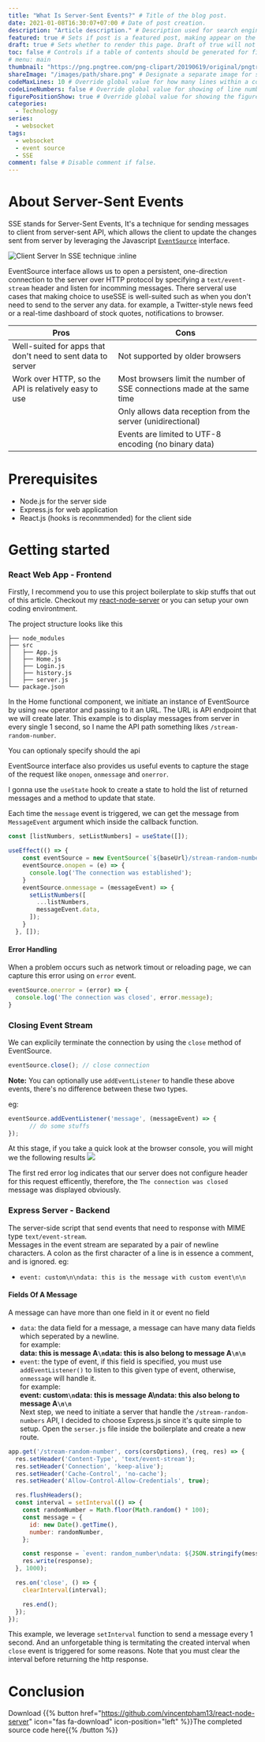 ```yaml
---
title: "What Is Server-Sent Events?" # Title of the blog post.
date: 2021-01-08T16:30:07+07:00 # Date of post creation.
description: "Article description." # Description used for search engine.
featured: true # Sets if post is a featured post, making appear on the home page side bar.
draft: true # Sets whether to render this page. Draft of true will not be rendered.
toc: false # Controls if a table of contents should be generated for first-level links automatically.
# menu: main
thumbnail: "https://png.pngtree.com/png-clipart/20190619/original/pngtree-vector-server--icon-png-image_3990001.jpg" # Sets thumbnail image appearing inside card on homepage.
shareImage: "/images/path/share.png" # Designate a separate image for social media sharing.
codeMaxLines: 10 # Override global value for how many lines within a code block before auto-collapsing.
codeLineNumbers: false # Override global value for showing of line numbers within code block.
figurePositionShow: true # Override global value for showing the figure label.
categories:
  - Technology
series:
  - websocket 
tags:
  - websocket
  - event source
  - SSE
comment: false # Disable comment if false.
---
```

<!-- **Insert Lead paragraph here.** -->
# About Server-Sent Events
SSE stands for Server-Sent Events, It's a technique for sending messages to client from server-sent API, which allows the client to update the changes sent from server by leveraging the Javascript [`EventSource`](https://developer.mozilla.org/en-US/docs/Web/API/EventSource) interface.

![Client Server In SSE technique :inline](https://i.imgur.com/VtYu9j0.png)

EventSource interface allows us to open a persistent, one-direction connection to the server over HTTP protocol by specifying a `text/event-stream` header and listen for incomming messages.
There serveral use cases that making choice to useSSE is well-suited such as when you don't need to send to the server any data. for example, a Twitter-style news feed or a real-time dashboard of stock quotes, notifications to browser.


| Pros                                                        | Cons                                                                    |
| ----------------------------------------------------------- | ----------------------------------------------------------------------- |
| Well-suited for apps that don't need to sent data to server | Not supported by older browsers                                         |
| Work over HTTP, so the API is relatively easy to use        | Most browsers limit the number of SSE connections made at the same time |
|                                                             | Only allows data reception from the server (unidirectional)             |
|                                                             | Events are limited to UTF-8 encoding (no binary data)                   |
# Prerequisites
- Node.js for the server side
- Express.js for web application
- React.js (hooks is reconmmended) for the client side

# Getting started
### React Web App - Frontend
Firstly, I recommend you to use this project boilerplate to skip stuffs that out of this article. Checkout my [react-node-server](https://github.com/vincentpham13/react-node-server.git) or you can setup your own coding environtment.

The project structure looks like this

```
├── node_modules
├── src
│   ├── App.js
│   ├── Home.js
│   ├── Login.js
│   ├── history.js
│   ├── server.js
└── package.json
```

In the Home functional component, we initiate an instance of EventSource by using `new` operator and passing to it an URL. The URL is API endpoint that we will create later. This example is to display messages from server in every single 1 second, so I name the API path something likes `/stream-random-number`.

You can optionaly specify should the api

EventSource interface also provides us useful events to capture the stage of the request like `onopen`, `onmessage` and  `onerror`.

I gonna use the `useState` hook to create a state to hold the list of returned messages and a method to update that state.

Each time the `message` event is triggered, we can get the message from `MessageEvent` argument which inside the callback function.

```javascript
const [listNumbers, setListNumbers] = useState([]);

useEffect(() => {
    const eventSource = new EventSource(`${baseUrl}/stream-random-number`, { withCredentials: true });
    eventSource.onopen = (e) => {
      console.log('The connection was established');
    }
    eventSource.onmessage = (messageEvent) => {
      setListNumbers([
        ...listNumbers,
        messageEvent.data,
      ]);
    }
  }, []);
```
#### Error Handling
When a problem occurs such as network timout or reloading page, we can capture this error using on `error` event.
```javascript
eventSource.onerror = (error) => {
  console.log('The connection was closed', error.message);
}
```

### Closing Event Stream
We can explicily terminate the connection by using the `close` method of EventSource.
```javascript
eventSource.close(); // close connection
```
**Note:** You can optionally use `addEventListener` to handle these above events, there's no difference between these two types.

eg:
```javascript
eventSource.addEventListener('message', (messageEvent) => {
      // do some stuffs
});
```

At this stage, if you take a quick look at the browser console, you will might we the following results
![](https://i.imgur.com/kfuevus.png)

The first red error log indicates that our server does not configure header for this request efficently, therefore, the `The connection was closed` message was displayed obviously.

### Express Server - Backend
The server-side script that send events that need to response with MIME type `text/event-stream`.  
Messages in the event stream are separated by a pair of newline characters. A colon as the first character of a line is in essence a comment, and is ignored.
eg:


- `event: custom\n\ndata: this is the message with custom event\n\n`

#### Fields Of A Message
A message can have more than one field in it or event no field
- `data`: the data field for a message, a message can have many data fields which seperated by a newline.  
for example:  
**data: this is message A`\n`data: this is also belong to message A`\n\n`**  
- `event`: the type of event, if this field is specified, you must use `addEventListener()` to listen to this given type of event, otherwise, `onmessage` will handle it.  
for example:  
**event: custom`\n`data: this is message A\ndata: this also belong to message A`\n\n`**  
Next step, we need to initiate a server that handle the `/stream-random-numbers` API, I decided to choose Express.js since it's quite simple to setup.
Open the `serser.js` file inside the boilerplate and create a new route.

```javascript
app.get('/stream-random-number', cors(corsOptions), (req, res) => {
  res.setHeader('Content-Type', 'text/event-stream');
  res.setHeader('Connection', 'keep-alive');
  res.setHeader('Cache-Control', 'no-cache');
  res.setHeader('Allow-Control-Allow-Credentials', true);

  res.flushHeaders();
  const interval = setInterval(() => {
    const randomNumber = Math.floor(Math.random() * 100);
    const message = {
      id: new Date().getTime(),
      number: randomNumber,
    };

    const response = `event: random_number\ndata: ${JSON.stringify(message)}\n\n`;
    res.write(response);
  }, 1000);

  res.on('close', () => {
    clearInterval(interval);

    res.end();
  });
});
```

This example, we leverage `setInterval` function to send a message every 1 second. And an unforgetable thing is termitating the created interval when `close` event is triggered for some reasons.  Note that you must clear the interval before returning the http response.  
# Conclusion

Download {{% button href="https://github.com/vincentpham13/react-node-server" icon="fas fa-download" icon-position="left" %}}The completed source code here{{% /button %}}
